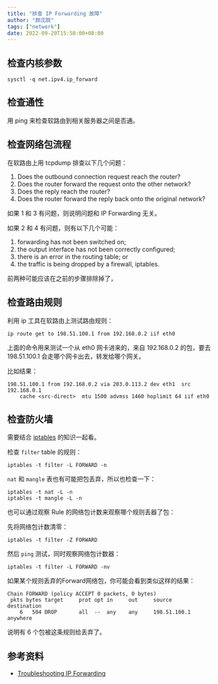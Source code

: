```yaml
---
title: "排查 IP Forwarding 故障"
author: "颇忒脱"
tags: ["network"]
date: 2022-09-20T15:50:00+08:00
---
```


<!--more-->

## 检查内核参数

```shell
sysctl -q net.ipv4.ip_forward
```

## 检查通性

用 ping 来检查软路由到相关服务器之间是否通。

## 检查网络包流程

在软路由上用 tcpdump 排查以下几个问题：

1. Does the outbound connection request reach the router?
2. Does the router forward the request onto the other network?
3. Does the reply reach the router?
4. Does the router forward the reply back onto the original network?

如果 1 和 3 有问题，则说明问题和 IP Forwarding 无关。

如果 2 和 4 有问题，则有以下几个可能：

1. forwarding has not been switched on;
2. the output interface has not been correctly configured;
3. there is an error in the routing table; or
4. the traffic is being dropped by a firewall, iptables.

前两种可能应该在之前的步骤排除掉了，

## 检查路由规则

利用 ip 工具在软路由上测试路由规则：

```shell
ip route get to 198.51.100.1 from 192.168.0.2 iif eth0
```

上面的命令用来测试一个从 eth0 网卡进来的，来自 192.168.0.2 的包，要去 198.51.100.1 会走哪个网卡出去，转发给哪个网关。

比如结果：

```shell
198.51.100.1 from 192.168.0.2 via 203.0.113.2 dev eth1  src 192.168.0.1
    cache <src-direct>  mtu 1500 advmss 1460 hoplimit 64 iif eth0
```

## 检查防火墙

需要结合 [iptables](../iptables-intro) 的知识一起看。

检查 `filter` table 的规则：

```shell
iptables -t filter -L FORWARD -n
```

`nat` 和 `mangle` 表也有可能把包丢弃，所以也检查一下：

```shell
iptables -t nat -L -n
iptables -t mangle -L -n
```

也可以通过观察 Rule 的网络包计数来观察哪个规则丢器了包：

先将网络包计数清零：

```shell
iptables -t filter -Z FORWARD
```

然后 `ping` 测试，同时观察网络包计数器：

```shell
iptables -t filter -L FORWARD -nv
```

如果某个规则丢弃的Forward网络包，你可能会看到类似这样的结果：

```shell
Chain FORWARD (policy ACCEPT 0 packets, 0 bytes)
 pkts bytes target     prot opt in     out     source               destination
    6   504 DROP       all  --  any    any     198.51.100.1         anywhere
```

说明有 6 个包被这条规则给丢弃了。

## 参考资料

* [Troubleshooting IP Forwarding][ts]

[ts]: http://www.microhowto.info/howto/enable_forwarding_of_ipv4_packets.html#idp17360